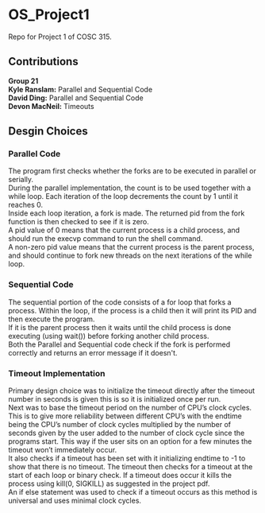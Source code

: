 # OS_Project1
Repo for Project 1 of COSC 315.
## Contributions
**Group 21** <br>
**Kyle Ranslam:** Parallel and Sequential Code<br>
**David Ding:** Parallel and Sequential Code<br>
**Devon MacNeil:** Timeouts<br>

## Desgin Choices

### Parallel Code
The program first checks whether the forks are to be executed in parallel or serially. <br>
During the parallel implementation, the count is to be used together with a while loop. Each iteration of the loop decrements the count by 1 until it reaches 0.<br>
Inside each loop iteration, a fork is made. The returned pid from the fork function is then checked to see if it is zero.<br>
A pid value of 0 means that the current process is a child process, and should run the execvp command to run the shell command.<br>
A non-zero pid value means that the current process is the parent process, and should continue to fork new threads on the next iterations of the while loop.<br>
### Sequential Code
The sequential portion of the code consists of a for loop that forks a process. Within the loop, if the process is a child then it will print its PID and then execute the program. <br> 
If it is the parent process then it waits until the child process is done executing (using wait()) before forking another child process. <br>
Both the Parallel and Sequential code check if the fork is performed correctly and returns an error message if it doesn't.

### Timeout Implementation
Primary design choice was to initialize the timeout directly after the timeout number in seconds is given this is so it is initialized once per run. <br>
Next was to base the timeout period on the number of CPU’s clock cycles. This is to give more reliability between different CPU’s with the endtime being the CPU’s number of clock cycles multiplied by the number of seconds given by the user added to the number of clock cycle since the programs start. This way if the user sits on an option for a few minutes the timeout won’t immediately occur.<br>
It also checks if a timeout has been set with it initializing endtime to -1 to show that there is no timeout. 
The timeout then checks for a timeout at the start of each loop or binary check. If a timeout does occur it kills the process using kill(0, SIGKILL) as suggested in the project pdf. <br>
An if else statement was used to check if a timeout occurs as this method is universal and uses minimal clock cycles.
